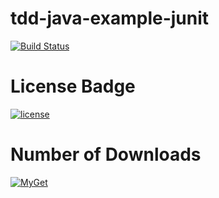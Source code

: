 # tdd-java-example-junit

[![Build Status](https://travis-ci.org/geos59/tdd-java-example-junit.svg?branch=master)](https://travis-ci.org/geos59/tdd-java-example-junit)

# License Badge
[![license](https://img.shields.io/github/license/mashape/apistatus.svg)](https://github.com/geos59/tdd-java-example-junit)

# Number of Downloads
[![MyGet](https://img.shields.io/myget/mongodb/dt/MongoDB.Driver.Core.svg)](https://github.com/geos59/tdd-java-example-junit)
